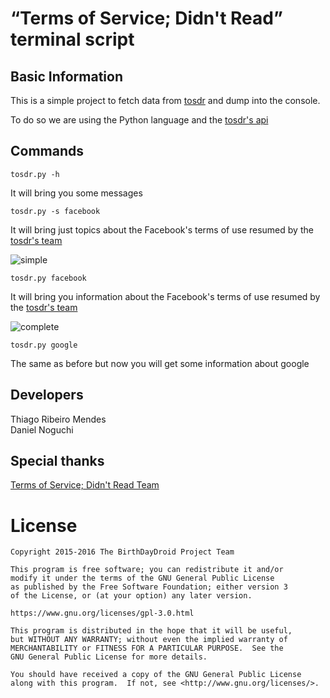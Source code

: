 # “Terms of Service; Didn't Read” terminal script

## Basic Information

This is a simple project to fetch data from [tosdr](http://tosdr.org/) and
dump into the console.

To do so we are using the Python language and the [tosdr's api](https://tosdr.org/api.html)

## Commands

```
tosdr.py -h
```
It will bring you some messages

```
tosdr.py -s facebook
```
It will bring just topics about the Facebook's terms of use resumed by the [tosdr's team](http://tosdr.org)

![simple](https://gitlab.com/tmendes/tosdrpy/raw/master/img/simlpe.png)

```
tosdr.py facebook
```

It will bring you information about the Facebook's terms of use resumed by the [tosdr's team](http://tosdr.org/)

![complete](https://gitlab.com/tmendes/tosdrpy/raw/master/img/complete.png)

```
tosdr.py google
```

The same as before but now you will get some information about google

## Developers

Thiago Ribeiro Mendes<br/>
Daniel Noguchi<br/>

## Special thanks

[Terms of Service; Didn't Read Team](http://tosdr.org)

# License

    Copyright 2015-2016 The BirthDayDroid Project Team

    This program is free software; you can redistribute it and/or
    modify it under the terms of the GNU General Public License
    as published by the Free Software Foundation; either version 3
    of the License, or (at your option) any later version.

    https://www.gnu.org/licenses/gpl-3.0.html

    This program is distributed in the hope that it will be useful,
    but WITHOUT ANY WARRANTY; without even the implied warranty of
    MERCHANTABILITY or FITNESS FOR A PARTICULAR PURPOSE.  See the
    GNU General Public License for more details.
 
    You should have received a copy of the GNU General Public License
    along with this program.  If not, see <http://www.gnu.org/licenses/>.